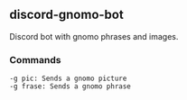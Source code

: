 ## discord-gnomo-bot

Discord bot with gnomo phrases and images.

### Commands

```
-g pic: Sends a gnomo picture
-g frase: Sends a gnomo phrase
```
